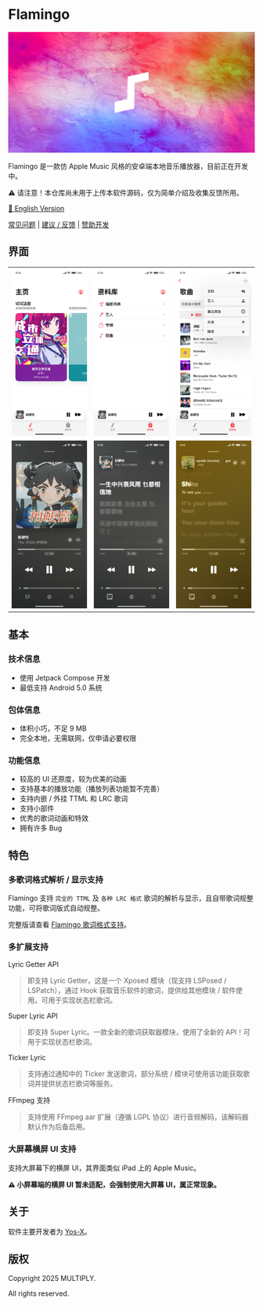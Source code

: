 # Flamingo

![main_banner](docs/pics/main_banner.jpg)

Flamingo 是一款仿 Apple Music 风格的安卓端本地音乐播放器，目前正在开发中。

⚠ 请注意！本仓库尚未用于上传本软件源码，仅为简单介绍及收集反馈所用。

[📕 English Version](README_en.md)

[常见问题](docs/FAQ.md) | [建议 / 反馈](https://github.com/Yos-X/FlamingoHere/issues) | [赞助开发](https://afdian.tv/a/yos-x)

## 界面

<table width="100%">
  <tr>
    <td align="center"><img src="./docs/pics/1.jpg" width="100%" alt="1"></td>
    <td align="center"><img src="./docs/pics/2.jpg" width="100%" alt="2"></td>
    <td align="center"><img src="./docs/pics/3.jpg" width="100%" alt="3"></td>
  </tr>
  <tr>
    <td align="center"><img src="./docs/pics/4.jpg" width="100%" alt="4"></td>
    <td align="center"><img src="./docs/pics/5.jpg" width="100%" alt="5"></td>
    <td align="center"><img src="./docs/pics/6.jpg" width="100%" alt="6"></td>
  </tr>
</table>

## 基本

### 技术信息

- 使用 Jetpack Compose 开发
- 最低支持 Android 5.0 系统

### 包体信息

- 体积小巧，不足 9 MB
- 完全本地，无需联网，仅申请必要权限

### 功能信息

- 较高的 UI 还原度，较为优美的动画
- 支持基本的播放功能（播放列表功能暂不完善）
- 支持内嵌 / 外挂 TTML 和 LRC 歌词
- 支持小部件
- 优秀的歌词动画和特效
- 拥有许多 Bug

## 特色

### 多歌词格式解析 / 显示支持

Flamingo 支持 `完全的 TTML` 及 `各种 LRC 格式` 歌词的解析与显示，且自带歌词规整功能，可将歌词版式自动规整。

完整版请查看 [Flamingo 歌词格式支持](docs/LyricFormatSupport.md)。

### 多扩展支持

Lyric Getter API

> 即支持 Lyric Getter，这是一个 Xposed 模块（现支持 LSPosed / LSPatch），通过 Hook 获取音乐软件的歌词，提供给其他模块 / 软件使用。可用于实现状态栏歌词。

Super Lyric API

> 即支持 Super Lyric。一款全新的歌词获取器模块，使用了全新的 API！可用于实现状态栏歌词。

Ticker Lyric

> 支持通过通知中的 Ticker 发送歌词，部分系统 / 模块可使用该功能获取歌词并提供状态栏歌词等服务。

FFmpeg 支持

> 支持使用 FFmpeg aar 扩展（遵循 LGPL 协议）进行音频解码，该解码器默认作为后备启用。

### 大屏幕横屏 UI 支持

支持大屏幕下的横屏 UI，其界面类似 iPad 上的 Apple Music。

**⚠ 小屏幕端的横屏 UI 暂未适配，会强制使用大屏幕 UI，属正常现象。**

## 关于

软件主要开发者为 [Yos-X](https://github.com/Yos-X)。

## 版权

Copyright 2025 MULTIPLY.

All rights reserved.
